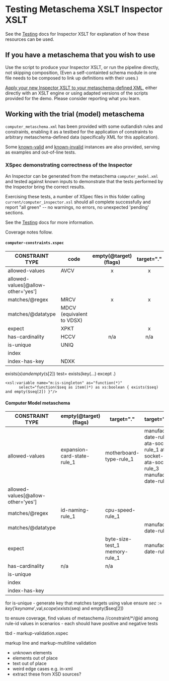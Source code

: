 # Testing Metaschema XSLT Inspector XSLT

See the [Testing](../Testing.md) docs for Inspector XSLT for explanation of how these resources can be used.

## If you have a metaschema that you wish to use

Use the script to produce your Inspector XSLT, or run the pipeline directly, not skipping composition, (Even a self-containted schema module in one file needs to be composed to link up definitions with their uses.)

[Apply your new Inspector XSLT to your metaschema-defined XML](../readme.md), either directly with an XSLT engine or using adapted versions of the scripts provided for the demo. Please consider reporting what you learn.

## Working with the trial (model) metaschema

`computer_metaschema.xml` has been provided with some outlandish rules and constraints, enabling it as a testbed for the application of constraints to arbitrary metaschema-defined data (specifically XML for this application).

Some [known-valid](valid/) and [known-invalid](invalid/) instances are also provided, serving as examples and out-of-line tests.

### XSpec demonstrating correctness of the Inspector

An Inspector can be generated from the metaschema `computer_model.xml` and tested against known inputs to demonstrate that the tests performed by the Inspector bring the correct results.

Exercising these tests, a number of XSpec files in this folder calling `current/computer_inspector.xsl` should all complete successfully and report "all green" -- no warnings, no errors, no unexpected 'pending' sections.

See the [Testing](../Testing.md) docs for more information.

Coverage notes follow.

#### `computer-constraints.xspec`


| CONSTRAINT TYPE    | code | empty(@target) (flags) | target="."  | target="path"
|---|---|:---:|:---:|:---:|
| allowed-values     | AVCV   |  x | x | x |
| allowed-values[@allow-other='yes']   |    |     |  |
| matches/@regex     | MRCV | x | x |  | 
| matches/@datatype  | MDCV (equivalent to VDSX) | | | x |
| expect             | XPKT | | x | x |
| has-cardinality    | HCCV | n/a | n/a |
| is-unique          | UNIQ
| index              | 
| index-has-key      | NDXK

exists($s) and empty($s[2])
test= exists(key(...) except .)

```
<xsl:variable name="m:is-singleton" as="function(*)"
      select="function($seq as item()*) as xs:boolean { exists($seq) and empty($seq[2]) }"/>
```

#### Computer Model metaschema

| CONSTRAINT TYPE    | empty(@target) (flags) | target="."  | target="path"
|---|---|---|---|
| allowed-values     | expansion-card-state-rule_1   | motherboard-type-rule_1  | manufacture-date-rule_1  ata-socket-rule_1 ata-socket-rule_2 ata-socket-rule_3 manufacture-date-rule_1
| allowed-values[@allow-other='yes']     |    |     |  |
| matches/@regex     | id-naming-rule_1   | cpu-speed-rule_1   |
| matches/@datatype  |     |     | manufacture-date-rule_3
| expect             |     | byte-size-test_1 memory-rule_1   | manufacture-date-rule_2
| has-cardinality    | n/a | n/a |  |
| is-unique          |     |     |  |
| index              |     |     |  |
| index-has-key      |     |     |  |

for is-unique - generate key that matches targets using value
  ensure
     $sec :=key('keyname',$val,$scope) exists($seq) and empty($seq[2])

to ensure coverage, find values of metaschema //constraint/*/@id among rule-id values in scenarios - each should have positive and negative tests

tbd - markup-validation.xspec

markup line and markup-multiline validation

- unknown elements
- elements out of place
- text out of place
- weird edge cases e.g. in-xml
- extract these from XSD sources?